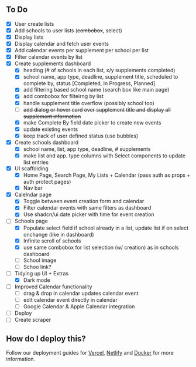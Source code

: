 ## To Do

- [x] User create lists
- [x] Add schools to user lists (~~combobox~~, select)
- [x] Display lists
- [x] Display calendar and fetch user events
- [x] Add calendar events per supplement per school per list
- [x] Filter calendar events by list
- [x] Create supplements dashboard
  - [x] heading (# of schools in each list, x/y supplements completed)
  - [x] school name, app type, deadline, supplement title, scheduled to complete by, status [Completed, In Progress, Planned]
  - [x] add filtering based school name (search box like main page)
  - [x] add combobox for filteirng by list
  - [x] handle supplement title overflow (possibly school too)
  - [ ] ~~add dialog or hover card over supplement title and display all supplement information~~
  - [x] make Complete By field date picker to create new events
  - [x] update existing events
  - [x] keep track of user defined status (use bubbles)
- [x] Create schools dashboard
  - [x] school name, list, app type, deadline, # supplements
  - [x] make list and app. type columns with Select components to update list entries
- [x] UI scaffolding
  - [x] Home Page, Search Page, My Lists + Calendar (pass auth as props + auth protect pages)
  - [x] Nav bar
- [x] Calelndar page
  - [x] Toggle between event creation form and calendar
  - [x] Filter calendar events with same filters as dashboard
  - [x] Use shadcn/ui date picker with time for event creation
- [ ] Schools page
  - [x] Populate select field if school already in a list, update list if on select onchange (like in dashboard)
  - [x] Infinite scroll of schools
  - [x] use same combobox for list selection (w/ creation) as in schools dashboard
  - [ ] School image
  - [ ] Schoo link?
- [ ] Tidying up UI + Extras
  - [x] Dark mode
- [ ] Improved Calendar functionality
  - [ ] drag & drop in calendar updates calendar event
  - [ ] edit calendar event directly in calendar
  - [ ] Google Calendar & Apple Calendar integration
- [ ] Deploy
- [ ] Create scraper

## How do I deploy this?

Follow our deployment guides for [Vercel](https://create.t3.gg/en/deployment/vercel), [Netlify](https://create.t3.gg/en/deployment/netlify) and [Docker](https://create.t3.gg/en/deployment/docker) for more information.
